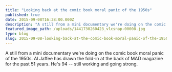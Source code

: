 ```yaml
---
title: "Looking back at the comic book moral panic of the 1950s"
published: true
date: 2015-09-08T16:38:00.000Z
description: "A still from a mini documentary we're doing on the comic book moral panic of the 1950s. Al Jaffee has drawn the fold-in at the back of MAD magazine for the past 51 years. He's 94 -- still working and going strong."
featured_image_path: /uploads/1441730260423_vlcsnap-00008.jpg
type: blog
slug: 2015-09-08-looking-back-at-the-comic-book-moral-panic-of-the-1950s
---
```


A still from a mini documentary we're doing on the comic book moral panic of the 1950s. Al Jaffee has drawn the fold-in at the back of MAD magazine for the past 51 years. He's 94 -- still working and going strong.

